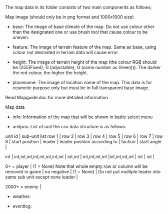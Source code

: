 The map data in its folder consists of two main components as follows;

Map image (should only be in png format and 1000x1000 size)

- base: The image of base climate of the map. Do not use colour other than the designated one or use brush tool that cause colour to be uneven.  

- feature: The image of terrain feature of the map. Same as base, using colour not desinated in terrain data will cause error.

- height: The image of terrain height of the map (the colour RGB should be (255(Fixed), G (adjustable), G (same number as Green))). The darker the red colour, the higher the height.

- placename: The image of location name of the map. This data is for cosmetic purpose only but must be in full transparent base image. 


Read Mapguide.doc for more detailed information


Map data

- info: Information of the map that will be shown in battle select menu

- unitpos: List of unit the csv data structure is as follows: 

unit id | sub-unit list row 1 | row 2 | row 3 | row 4 | row 5 | row 6 | row 7 | row 8 | start position | leader | leader position according to  | faction | start angle |

int	| 			int,int,int,int,int,int,int,int		      	      |    int,int     | int,int,int,int |int,int,int,int	| int     |    int	|

0+ = player  | (1 = None) Note that whole empty row or column will be removed in game |	no negative    |    (1 = None)  |  Do not put multiple leader into same sub unit except none leader |

2000+ = enemy |

- weather: 

- eventlog: 

